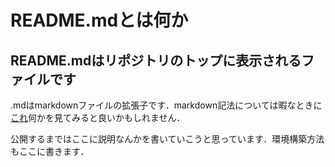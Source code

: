 # README.mdとは何か

## README.mdはリポジトリのトップに表示されるファイルです

.mdはmarkdownファイルの拡張子です．markdown記法については暇なときに[これ](https://qiita.com/tbpgr/items/989c6badefff69377da7)何かを見てみると良いかもしれません．

公開するまではここに説明なんかを書いていこうと思っています．環境構築方法もここに書きます．